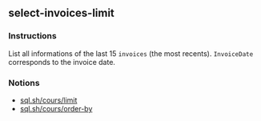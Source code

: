 ## select-invoices-limit

### Instructions

List all informations of the last 15 `invoices` (the most recents). `InvoiceDate` corresponds to the invoice date.

### Notions

- [sql.sh/cours/limit](https://sql.sh/cours/limit)
- [sql.sh/cours/order-by](https://sql.sh/cours/order-by)
